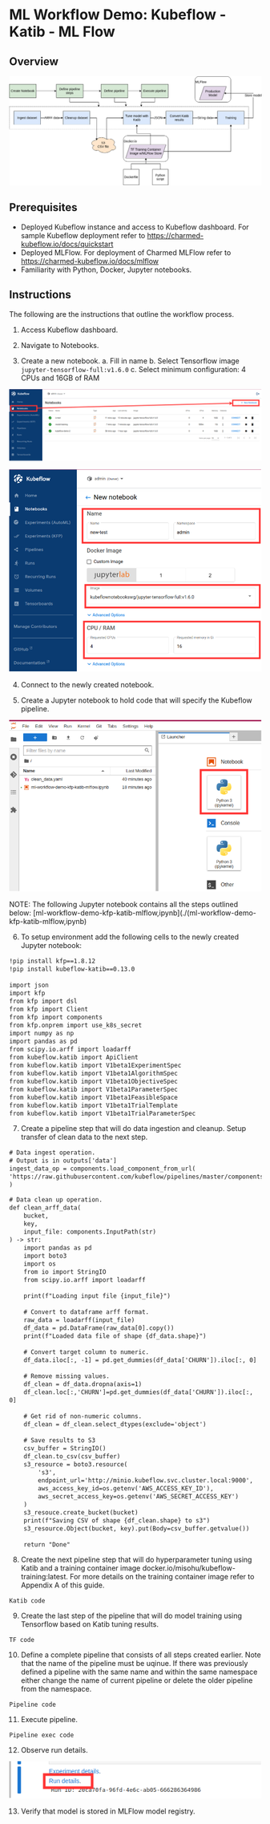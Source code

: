 # ML Workflow Demo: Kubeflow - Katib - ML Flow

## Overview

![Diagram](./images/ML-Workflow-Demo-Diagram.png)

## Prerequisites

- Deployed Kubeflow instance and access to Kubeflow dashboard. For sample Kubeflow deployment refer to https://charmed-kubeflow.io/docs/quickstart
- Deployed MLFlow. For deployment of Charmed MLFlow refer to https://charmed-kubeflow.io/docs/mlflow
- Familiarity with Python, Docker, Jupyter notebooks.

## Instructions
The following are the instructions that outline the workflow process.

1. Access Kubeflow dashboard.

2. Navigate to Notebooks.

3. Create a new notebook.
  a. Fill in name
  b. Select Tensorflow image `jupyter-tensorflow-full:v1.6.0`
  c. Select minimum configuration: 4 CPUs and 16GB of RAM

![NotebookCreate](./images/ML-Workflow-NotebookCreate-diag.png)

![NewNotebook](./images/ML-Workflow-NewNotebook-diag.png)

4. Connect to the newly created notebook.

5. Create a Jupyter notebook to hold code that will specify the Kubeflow pipeline.

![NewJupyterNotebook](./images/ML-Workflow-NewJupyterNotebook-diag.png)

NOTE: The following Jupyter notebook contains all the steps outlined below: [ml-workflow-demo-kfp-katib-mlflow,ipynb](./(ml-workflow-demo-kfp-katib-mlflow,ipynb)

6. To setup environment add the following cells to the newly created Jupyter notebook:

```
!pip install kfp==1.8.12
!pip install kubeflow-katib==0.13.0

import json
import kfp
from kfp import dsl
from kfp import Client
from kfp import components
from kfp.onprem import use_k8s_secret
import numpy as np
import pandas as pd
from scipy.io.arff import loadarff
from kubeflow.katib import ApiClient
from kubeflow.katib import V1beta1ExperimentSpec
from kubeflow.katib import V1beta1AlgorithmSpec
from kubeflow.katib import V1beta1ObjectiveSpec
from kubeflow.katib import V1beta1ParameterSpec
from kubeflow.katib import V1beta1FeasibleSpace
from kubeflow.katib import V1beta1TrialTemplate
from kubeflow.katib import V1beta1TrialParameterSpec
```

7. Create a pipeline step that will do data ingestion and cleanup. Setup transfer of clean data to the next step.

```
# Data ingest operation.
# Output is in outputs['data']
ingest_data_op = components.load_component_from_url(
'https://raw.githubusercontent.com/kubeflow/pipelines/master/components/contrib/web/Download/component.yaml'
)
```
```
# Data clean up operation.
def clean_arff_data(
    bucket,
    key,
    input_file: components.InputPath(str)
) -> str:
    import pandas as pd
    import boto3
    import os
    from io import StringIO
    from scipy.io.arff import loadarff

    print(f"Loading input file {input_file}")

    # Convert to dataframe arff format.
    raw_data = loadarff(input_file)
    df_data = pd.DataFrame(raw_data[0].copy())
    print(f"Loaded data file of shape {df_data.shape}")

    # Convert target column to numeric.
    df_data.iloc[:, -1] = pd.get_dummies(df_data['CHURN']).iloc[:, 0]

    # Remove missing values.
    df_clean = df_data.dropna(axis=1)
    df_clean.loc[:,'CHURN']=pd.get_dummies(df_data['CHURN']).iloc[:, 0]

    # Get rid of non-numeric columns.
    df_clean = df_clean.select_dtypes(exclude='object')

    # Save results to S3
    csv_buffer = StringIO()
    df_clean.to_csv(csv_buffer)
    s3_resource = boto3.resource(
        's3',
        endpoint_url='http://minio.kubeflow.svc.cluster.local:9000',
        aws_access_key_id=os.getenv('AWS_ACCESS_KEY_ID'),
        aws_secret_access_key=os.getenv('AWS_SECRET_ACCESS_KEY')
    )
    s3_resouce.create_bucket(bucket)
    print(f"Saving CSV of shape {df_clean.shape} to s3")
    s3_resource.Object(bucket, key).put(Body=csv_buffer.getvalue())

    return "Done"
```

8. Create the next pipeline step that will do hyperparameter tuning using Katib and a training container image docker.io/misohu/kubeflow-training:latest. For more details on the training container image refer to Appendix A of this guide.

```
Katib code
```

9. Create the last step of the pipeline that will do model training using Tensorflow based on Katib tuning results.
```
TF code
```

10. Define a complete pipeline that consists of all steps created earlier. Note that the name of the pipeline must be uqinue. If there was previously defined a pipeline with the same name and within the same namespace either change the name of current pipeline or delete the older pipeline from the namespace.
```
Pipeline code
```

11. Execute pipeline.
```
Pipeline exec code
```

12. Observe run details.

![Run](./images/ML-Workflow-RunDetails.png)

13. Verify that model is stored in MLFlow model registry.
